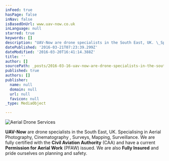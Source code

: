 ```yaml
---
inFeed: true
hasPage: false
inNav: false
isBasedOnUrl: www.uav-now.co.uk
inLanguage: null
starred: true
keywords: []
description: "UAV-Now are drone specialists in the South East, UK. \_Specialising in Aerial Photography, Cinematography , Surveys, Mapping, Surveillance.\_We are fully certified with the Civil Aviation Authority (CAA) and have a current Permission for Aerial Work (PFAW) issued. \_We are also Fully Insured and pride ourselves on planning and safety."
datePublished: '2016-03-21T07:23:39.299Z'
dateModified: '2016-03-20T16:41:14.388Z'
title: ''
author: []
sourcePath: _posts/2016-03-16-uav-now-are-drone-specialists-in-the-south-east-uk-specia.md
published: true
authors: []
publisher:
  name: null
  domain: null
  url: null
  favicon: null
_type: MediaObject

---
```

![Aerial Drone Services](https://s3-us-west-2.amazonaws.com/the-grid-img/p/502fa5911c1d263cf6178399db7345f6446bd0e3.jpg)

**UAV-Now** are drone specialists in the South East, UK.  Specialising in Aerial Photography, Cinematography , Surveys, Mapping, Surveillance. We are fully certified with the **Civil Aviation Authority** (CAA) and have a current **Permission for Aerial Work** (PFAW) issued.  We are also **Fully Insured** and pride ourselves on planning and safety.